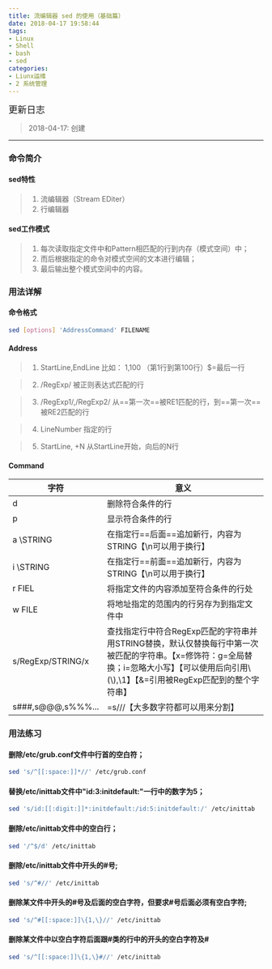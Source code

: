 ```yaml
---
title: 流编辑器 sed 的使用（基础篇）
date: 2018-04-17 19:58:44
tags: 
- Linux
- Shell
- bash
- sed
categories:
- Liunx运维
- 2 系统管理
---
```




<font  size=4 face="黑体">更新日志</font> 

> 2018-04-17: 创建



---

### 命令简介

#### sed特性
> 1. 流编辑器（Stream EDiter）
> 2. 行编辑器

#### sed工作模式
> 1. 每次读取指定文件中和Pattern相匹配的行到内存（模式空间）中；
> 2. 而后根据指定的命令对模式空间的文本进行编辑；
> 3. 最后输出整个模式空间中的内容。

### 用法详解

#### 命令格式
```sh
sed [options] 'AddressCommand' FILENAME
```

#### Address

> 1. StartLine,EndLine
    比如： 1,100 （第1行到第100行）$=最后一行

> 2. /RegExp/
    被正则表达式匹配的行

> 3. /RegExp1/,/RegExp2/
    从==第一次==被RE1匹配的行，到==第一次==被RE2匹配的行

> 4. LineNumber
    指定的行

> 5. StartLine, +N
    从StartLine开始，向后的N行

#### Command

字符|意义
---|---
d  |删除符合条件的行
p  |显示符合条件的行
a \STRING|在指定行==后面==追加新行，内容为STRING【\n可以用于换行】
i \STRING|在指定行==前面==追加新行，内容为STRING【\n可以用于换行】
r FIEL| 将指定文件的内容添加至符合条件的行处
w FILE| 将地址指定的范围内的行另存为到指定文件中
s/RegExp/STRING/x | 查找指定行中符合RegExp匹配的字符串并用STRING替换，默认仅替换每行中第一次被匹配的字符串。【x=修饰符：g=全局替换；i=忽略大小写】【可以使用后向引用\\\(\\),\1】【&=引用被RegExp匹配到的整个字符串】
s###,s@@@,s%%%...|=s///【大多数字符都可以用来分割】



### 用法练习

#### 删除/etc/grub.conf文件中行首的空白符；

```sh
sed 's/^[[:space:]]*//' /etc/grub.conf
```

#### 替换/etc/inittab文件中"id:3:initdefault:"一行中的数字为5；

```sh
sed 's/id:[[:digit:]]*:initdefault:/id:5:initdefault:/' /etc/inittab
```

#### 删除/etc/inittab文件中的空白行；

```sh
sed '/^$/d' /etc/inittab
```

#### 删除/etc/inittab文件中开头的#号; 

```sh
sed 's/^#//' /etc/inittab
```

#### 删除某文件中开头的#号及后面的空白字符，但要求#号后面必须有空白字符;

```sh
sed 's/^#[[:space:]]\{1,\}//' /etc/inittab
```

#### 删除某文件中以空白字符后面跟#类的行中的开头的空白字符及#

```sh
sed 's/^[[:space:]]\{1,\}#//' /etc/inittab
```













  



